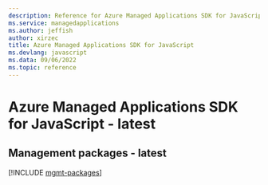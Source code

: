 ```yaml
---
description: Reference for Azure Managed Applications SDK for JavaScript
ms.service: managedapplications
ms.author: jeffish
author: xirzec
title: Azure Managed Applications SDK for JavaScript
ms.devlang: javascript
ms.data: 09/06/2022
ms.topic: reference
---
```

# Azure Managed Applications SDK for JavaScript - latest

## Management packages - latest
[!INCLUDE [mgmt-packages](managed-applications-mgmt-index.md)]